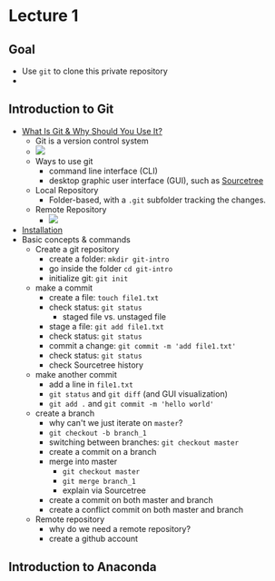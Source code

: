 # Lecture 1

## Goal 
- Use `git` to clone this private repository
- 

## Introduction to Git
- [What Is Git & Why Should You Use It?](https://www.nobledesktop.com/blog/what-is-git-and-why-should-you-use-it)
    - Git is a version control system
    -  ![](https://www.nobledesktop.com/image/blog/git-branches-merge.png)
    - Ways to use git
      - command line interface (CLI)
      - desktop graphic user interface (GUI), such as [Sourcetree](https://www.sourcetreeapp.com/)
    - Local Repository
      - Folder-based, with a `.git` subfolder tracking the changes.
    - Remote Repository
      - ![](https://www.nobledesktop.com/image/blog/git-distributed-workflow-diagram.png)
- [Installation](https://git-scm.com/book/en/v2/Getting-Started-Installing-Git)
- Basic concepts & commands
  - Create a git repository
    - create a folder: `mkdir git-intro`
    - go inside the folder `cd git-intro`
    - initialize git: `git init`
  - make a commit
    - create a file: `touch file1.txt`
    - check status: `git status`
      - staged file vs. unstaged file
    - stage a file: `git add file1.txt`
    - check status: `git status`
    - commit a change: `git commit -m 'add file1.txt'`
    - check status: `git status`
    - check Sourcetree history
  - make another commit
    - add a line in `file1.txt`
    - `git status` and `git diff` (and GUI visualization)
    - `git add .` and `git commit -m 'hello world'`
  - create a branch
    - why can't we just iterate on `master`?
    - `git checkout -b branch_1`
    - switching between branches: `git checkout master`
    - create a commit on a branch
    - merge into master
      - `git checkout master`
      - `git merge branch_1`
      - explain via Sourcetree
    - create a commit on both master and branch
    - create a conflict commit on both master and branch
  - Remote repository
    - why do we need a remote repository?
    - create a github account
  
    
    

## Introduction to Anaconda 


## 